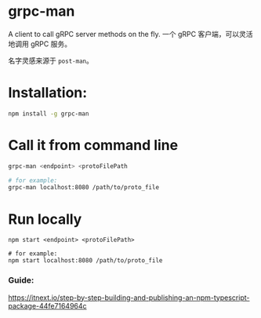 # grpc-man
A client to call gRPC server methods on the fly. 一个 gRPC 客户端，可以灵活地调用 gRPC 服务。

名字灵感来源于 `post-man`。

# Installation:
```bash
npm install -g grpc-man
```

# Call it from command line
```bash 
grpc-man <endpoint> <protoFilePath

# for example:
grpc-man localhost:8080 /path/to/proto_file
```

# Run locally
```baseh
npm start <endpoint> <protoFilePath>

# for example:
npm start localhost:8080 /path/to/proto_file
```

### Guide:
https://itnext.io/step-by-step-building-and-publishing-an-npm-typescript-package-44fe7164964c 
